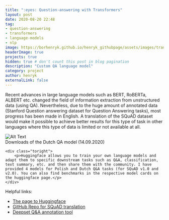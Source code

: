 ```yaml
---
title: ":eyes: Question-answering with Transformers"
layout: post
date: 2020-08-20 22:48
tag:
- question-answering
- transformers
- language-models
- nlp
image: https://borhenryk.github.io/henryk_githubpage/assets/images/transformers.png
headerImage: true
projects: true
hidden: true # don't count this post in blog pagination
description: "Custom QA language model"
category: project
author: henryk
externalLink: false
---
```



<p>Recent advances in large language models such as BERT, RoBERTa, ALBERT etc. changed the field of information extraction from unstructured data (using QA). Nevertheless, due to the huge amount of annotated data (Stanford Question answering dataset for Question Answering tasks), most progress has been made in English. A translation of the SQuAD dataset would make it possible to achieve better results for this type of task in other languages where this type of data is limited or not available at all.</p>

<div class="side-by-side">
    <div class="toleft">
        <img class="image" src="https://borhenryk.github.io/henryk_githubpage/assets/images/downloads_huggingface.png" alt="Alt Text">
        <figcaption class="caption">Downloads of the Dutch QA model (14.09.2020)</figcaption>
    </div>

    <div class="toright">
        <p>Huggingface allows you to train your own language models and adapt them to specific downstream tasks such as Q&A, classification, text summary, etc. and then share them with the community. I have provided 4 models for Polish and Dutch Q&A tasks (for SQuAD v1.0 and v2.0). You can also find benchmarks in the respective model cards on the huggingface page.</p>
    </div>
</div>


Helpful links:
* [The page to Huggingface](https://huggingface.co/)
* [GitHub Repo for SQuAD translation](https://github.com/borhenryk/train_custom_qa_model)
* [Deepset Q&A annotation tool](https://annotate.deepset.ai/)